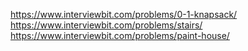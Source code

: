 https://www.interviewbit.com/problems/0-1-knapsack/
https://www.interviewbit.com/problems/stairs/
https://www.interviewbit.com/problems/paint-house/
